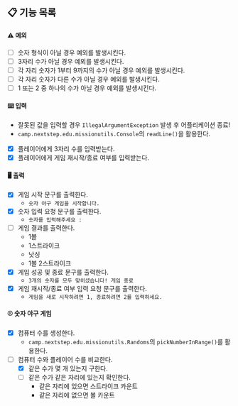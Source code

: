 ## 📋 기능 목록

#### ⚠️ 예외

- [ ] 숫자 형식이 아닐 경우 예외를 발생시킨다.
- [ ] 3자리 수가 아닐 경우 예외를 발생시킨다.
- [ ] 각 자리 숫자가 1부터 9까지의 수가 아닐 경우 예외를 발생시킨다.
- [ ] 각 자리 숫자가 다른 수가 아닐 경우 예외를 발생시킨다.
- [ ] 1 또는 2 중 하나의 수가 아닐 경우 예외를 발생시킨다.

#### ⌨️ 입력

- 잘못된 값을 입력할 경우 `IllegalArgumentException` 발생 후 어플리케이션 종료!
- `camp.nextstep.edu.missionutils.Console`의 `readLine()`을 활용한다.

- [x] 플레이어에게 3자리 수를 입력받는다.
- [x] 플레이어에게 게임 재시작/종료 여부를 입력받는다.

#### 🖥 출력

- [x] 게임 시작 문구를 출력한다.
    - `숫자 야구 게임을 시작합니다.`
- [x] 숫자 입력 요청 문구를 출력한다.
    - `숫자를 입력해주세요 : `
- [ ] 게임 결과를 출력한다.
    - 1볼
    - 1스트라이크
    - 낫싱
    - 1볼 2스트라이크
- [x] 게임 성공 및 종료 문구를 출력한다.
    - `3개의 숫자를 모두 맞히셨습니다! 게임 종료`
- [x] 게임 재시작/종료 여부 입력 요청 문구를 출력한다.
    - `게임을 새로 시작하려면 1, 종료하려면 2를 입력하세요.`

#### ⚾️ 숫자 야구 게임

- [x] 컴퓨터 수를 생성한다.
    - `camp.nextstep.edu.missionutils.Randoms`의 `pickNumberInRange()`를 활용한다.
- [ ] 컴퓨터 수와 플레이어 수를 비교한다.
    - [x] 같은 수가 몇 개 있는지 구한다.
    - [ ] 같은 수가 같은 자리에 있는지 확인한다.
        - 같은 자리에 있으면 스트라이크 카운트
        - 같은 자리에 없으면 볼 카운트
